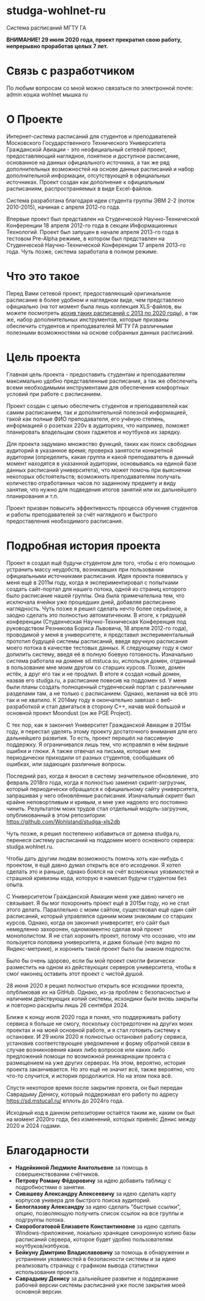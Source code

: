 # studga-wohlnet-ru
Система расписаний МГТУ ГА

**ВНИМАНИЕ! 29 июля 2020 года, проект прекратил свою работу, непрерывно проработав целых 7 лет.**


# Связь с разработчиком
По любым вопросам со мной можно связаться по электронной почте: admin кошка wohlnet мышка ru


# О Проекте
Интернет-система расписаний для студентов и преподавателей Московского
Государственного Технического Университета Гражданской Авиации - это
неофициальный сетевой проект, предоставляющий наглядное, понятное и
доступное расписание, основанное на данных официального источника, а
так же ряд дополнительных возможностей на основе данных расписаний и
набор дополнительной информации, отсутствующей в официальных источниках.
Проект создан как дополнение к официальным расписаниям, распространяемых
в виде Excel-файлов.

Система разработана благодаря идеи студента группы ЭВМ 2-2 (поток 2010-2015),
начиная с апреля 2012-го года.

Впервые проект был представлен на Студенческой Научно-Технической Конференции
18 апреля 2012-го года в секции Информационных Технологий. Проект был запущен
в начале апреля 2013-го года в тестовом Pre-Alpha режиме, в котором был
представлен на Студенческой Научно-Технической Конференции 17 апреля 2013-го года.
Чуть позже, система заработала в полном режиме.


# Что это такое
Перед Вами сетевой проект, предоставляющий оригинальное расписание в более
удобном и наглядном виде, чем представлено официально (на тот момент была лишь
коллекция XLS-файлов, вы можете посмотреть [архив таких расписаний с 2013 по 2020 годы](https://studga.wohlnet.ru/excels/backup/)),
а так же, набор дополнительных инструментов, которые призваны обеспечить студентов
и преподавателей МГТУ ГА различными полезными возможностями на основе собранных
данных расписаний.


# Цель проекта
Главная цель проекта - предоставить студентам и преподавателям максимально
удобно представленные расписания, а так же обеспечить всеми необходимыми
инструментами для обеспечения комфортных условий при работе с расписанием.

Проект создан с целью обеспечить студентов и преподавателей как самим
расписанием, так и дополнительной полезной информацией, такой как полные
ФИО преподавателя, его учёную степень, информацией о розетках 220v в
аудиториях, что например, поможет планировать владельцам своих гаджетов
и ноутбуков их зарядку.

Для проекта задумано множество функций, таких как поиск свободных аудиторий
в указанное время; проверка занятости конкретной аудитории (определить,
какая группа и какой преподаватель в данный момент находятся в указанной
аудитории, основываясь на единой базе данных расписаний университета),
что может помочь при выяснении некоторых обстоятельств; возможноть
преподавателям получать количество отработанных часов по заданному предмету
и виду занятия, что нужно для подведения итогов занятий или их дальнейшего
планирования и т.п.

Проект призван повысить эффективность процесса обучения студентов и работы
преподавателей за счёт наглядного и быстрого предоставления необходимого
расписания.


# Подробная история проекта
Проект я создал ещё будучи студентом для того, чтобы с его помощью устранить
массу неудобств, возникавших при пользовании официальными источниками расписания.
Идея проекта появилась у меня ещё в 2011м году, когда я экспериментировал с
попытками создать сайт-портал для нашего потока, одной из страниц которого было
расписание нашей группы. Она была примечательна тем, что исключала ячейки уже
прошедших дней, добавляя расписанию наглядность. Чуть позже я решил сделать
нечто более серьёзное, а заодно сделать это полностью автоматичеким. В итоге,
к грядушей конференции (Студенческая Научно-Техническая Конференция под
руководством Резникова Бориса Львовича, 18 апреля 2012-го года), проводимой
у меня в университете, я представил экспериментальный прототип будущей системы
расписаний, введя вручную расписания моего потока в качестве тестовых данных.
К следующему году я смог допилить систему, введя её в полную боевую готовность.
Изначально система работала на домене sd.mstuca.su, используя домен, отданный
в пользование мне моим другом со старших курсов. Позже, домен истёк, а друг
его так и не продлил. В итоге я создал новый домен, назвав его studga.ru,
а расписание повесив на поддомен sd. У меня были планы создать полноценный
студенческий портал с различными разделами там, а не только с расписанием.
Однако, желания на всё это так и не хватило. К 2014му году я окончательно
завязал с веб-разработкой и стал двигаться в сторону C++, начав мой большой
и основной проект Moondust (он же PGE Project).

С тех пор, как я закончил Университет Гражданской Авиации в 2015м году, я
перестал уделять этому проекту достаточного внимания для его дальнейшего развития.
То есть, проект перешёл на пассивную поддержку. Я ограничивался лишь тем,
что исправлял в нём видные ошибки и глюки. А также отвечал на письма, которые
мне периодически приходили от разных студентов, сообщавших об ошибках, или
задающих различные вопросы.

Последний раз, когда я вносил в систему значительное обновление, это февраль
2018го года, когда я полностью заменил скрипт-загрузчик, который периодически
обращался к официальному сайту университета, запрашивая у него обновлённые
расписания. Изначальный скрипт был крайне неповортливым и кривым, и мне уже
надоело его постоянно чинить. Результатом моих трудов стал отдельный
модуль-загрузчик, опубликованный в этом репозитории:
https://github.com/Wohlstand/studga-xls2db

Чуть позже, я решил постепенно избавиться от домена studga.ru, перенеся систему
расписаний на поддомен моего основного сервера: studga.wohlnet.ru.

Чтобы дать другим людям возможность помочь хоть как-нибудь с проектом, я ещё
давно думал открыть все его исходники. Я хотел сделать это и раньше, однако
боялся на счёт возможных уязвимостей и страшной кривизны кода, которую я
намесил будучи студентом без опыта.

С Университетом Гражданской Авиации меня уже давно ничего не связывает. Я бы
мог похоронить проект ещё в 2015м году, но не стал этого делать. Параллельно с
моим сайтом, существовал ещё один сайт расписаний, который управлялся одиним моим
знакомым со старших курсов. Однако, когда он закончил университет, его сайт был
немедленно захоронен, одномоментно сделав мой проект монополистом. Я не стал
хоронить проект, потому что осознаю, что им пользуется половина университета, и
даже больше (что видно по Яндекс-метрике), и хоронить такой проект было бы
знаком подлости.

Было бы очень здорово, если бы мой проект смогли физически разместить на
одном из действующих серверов университета, чтобы я смог наконец оставить этот
проект с чистой душой.

28 июня 2020 я решил полностью открыть все исходники проекта, опубликовав их
на GitHub. Однако, из-за проблем с безопасностью и наличием действующих копий
системы, исхондики были вновь закрыты и повторно раскрыты лишь 26 сентября 2024.

Ближе к концу июля 2020 года я понял, что поддерживать работу сервиса я больше не
смогу, поскольку состредоточен на других моих проектах и на моей основной работе,
и я стал готовить систему к остановке. И 29 июля 2020 я полностью остановил работу
сервиса, установив соответствующее уведомление и форму обратной связи в случае
возникновения каких либо вопросов или каких либо предложений помощи по возможной
реинкарнации проекта с размещением на уже других серверах. На этом, вероятно,
история проекта заканчивается. Но это ещё не значит всё, также вероятно, что что-то
случится, и история продолжится. Но на этом пока всё.

Спустя некоторое время после закрытия проекта, он был передан Саврадыму Денису,
который поддерживал его работу по адресу https://sd.mstuca1.ru/ вплоть до
2024го года.

Исходный код в данном репозитории остаётся таким же, каким он был на момент
2020го года, без изменений, которых привнёс Денис между 2020 и 2024 годами.


# Благодарности
* **Надейкиной Людмиле Анатольевне** за помощь в совершенствовании счётчиков.
* **Петрову Роману Фёдоровичу** за идею добавить таблицу с подробностями о занятии.
* **Сивашеву Александру Алексеевичу** за идею сделать карту корпусов универа для быстрого поиска аудиторий.
* **Белоглазову Александру** за идею сделать "быстрые ссылки", опцию, позволяющую получить список ссылок на все группы и подгруппы потока.
* **Скоробогатовой Елизавете Константиновне** за идею сделать Windows-приложение, локально хранящее синхронную копию базы расписаний сервера, которое будет удобно пользователям ноутбуков/нэтбуков.
* **Бейкуну Дмитрию Владиславовичу** за помощь в обнаружении и устранении уязвимостей в безопасности системы и за идею реализовать страницу с графиком вывода статистики использования проекта.
* **Саврадыму Денису** за дальнейшее развитие и поддержание рабочей версии системы расписаний уже после закрытия моей основной версии.
